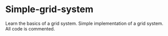 # Simple-grid-system
Learn the basics of a grid system.
Simple implementation of a grid system. All code is commented.